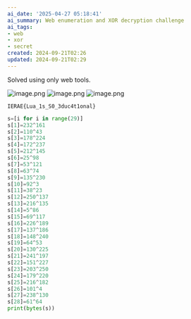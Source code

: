 ```yaml
---
ai_date: '2025-04-27 05:18:41'
ai_summary: Web enumeration and XOR decryption challenge
ai_tags:
- web
- xor
- secret
created: 2024-09-21T02:26
updated: 2024-09-21T02:29
---
```


Solved using only web tools.

![image.png](https://res.cloudinary.com/kumonochisanaka/image/upload/v1726899986/2024/09/cdfb4295e568f86103bf60909421f8e2.png)
![image.png](https://res.cloudinary.com/kumonochisanaka/image/upload/v1726900102/2024/09/8d7c9e10cdf97c8b31e4214528b06067.png)
![image.png](https://res.cloudinary.com/kumonochisanaka/image/upload/v1726900112/2024/09/cb554ed218e47ce9be1e41b9c212d424.png)

```flag
IERAE{Lua_1s_S0_3duc4t1onal}
```

```python [solve.py]
s=[i for i in range(29)]
s[1]=232^161
s[2]=110^43
s[3]=178^224
s[4]=172^237
s[5]=212^145
s[6]=25^98
s[7]=53^121
s[8]=63^74
s[9]=135^230
s[10]=92^3
s[11]=38^23
s[12]=250^137
s[13]=216^135
s[14]=5^86
s[15]=69^117
s[16]=226^189
s[17]=137^186
s[18]=148^240
s[19]=64^53
s[20]=130^225
s[21]=241^197
s[22]=151^227
s[23]=203^250
s[24]=179^220
s[25]=216^182
s[26]=101^4
s[27]=238^130
s[28]=61^64
print(bytes(s))
```